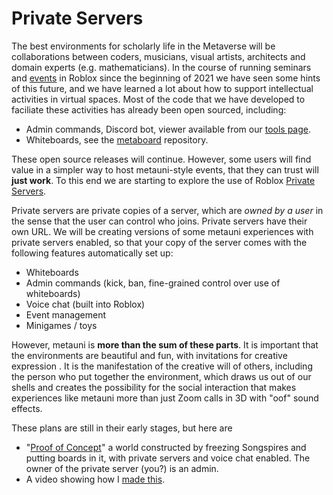 # Private Servers

The best environments for scholarly life in the Metaverse will be collaborations between coders, musicians, visual artists, architects and domain experts (e.g. mathematicians). In the course of running seminars and [events](https://metauni.org/posts/events/events) in Roblox since the beginning of 2021 we have seen some hints of this future, and we have learned a lot about how to support intellectual activities in virtual spaces. Most of the code that we have developed to faciliate these activities has already been open sourced, including:

* Admin commands, Discord bot, viewer available from our [tools page](https://metauni.org/posts/make-your-own/tools).
* Whiteboards, see the [metaboard](https://github.com/metauni/metaboard) repository.

These open source releases will continue. However, some users will find value in a simpler way to host metauni-style events, that they can trust will **just work**. To this end we are starting to explore the use of Roblox [Private Servers](https://en.help.roblox.com/hc/en-us/articles/205345050-How-do-I-Purchase-and-Configure-Private-VIP-Servers-).

Private servers are private copies of a server, which are *owned by a user* in the sense that the user can control who joins. Private servers have their own URL. We will be creating versions of some metauni experiences with private servers enabled, so that your copy of the server comes with the following features automatically set up:

- Whiteboards
- Admin commands (kick, ban, fine-grained control over use of whiteboards)
- Voice chat (built into Roblox)
- Event management
- Minigames / toys

However, metauni is **more than the sum of these parts**. It is important that the environments are beautiful and fun, with invitations for creative expression . It is the manifestation of the creative will of others, including the person who put together the environment, which draws us out of our shells and creates the possibility for the social interaction that makes experiences like metauni more than just Zoom calls in 3D with "oof" sound effects.

These plans are still in their early stages, but here are

- "[Proof of Concept](https://www.roblox.com/games/8276085305/Proof-of-Concept)" a world constructed by freezing Songspires and putting boards in it, with private servers and voice chat enabled. The owner of the private server (you?) is an admin.
- A video showing how I [made this](https://youtu.be/pB44fI0lKso).
